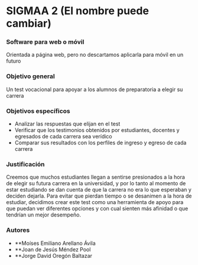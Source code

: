 # SIGMAA 2 (El nombre puede cambiar)

### Software para web o móvil

Orientada a página web, pero no descartamos aplicarla para móvil en un futuro

### Objetivo general

Un test vocacional para apoyar a los alumnos de preparatoria a elegir su carrera

### Objetivos específicos

- Analizar las respuestas que elijan en el test
- Verificar que los testimonios obtenidos por estudiantes, docentes y egresados de cada carrera sea verídico
- Comparar sus resultados con los perfiles de ingreso y egreso de cada carrera

### Justificación

Creemos que muchos estudiantes llegan a sentirse presionados a la hora de elegir su futura carrera en la universidad, y por lo tanto al momento de estar estudiando se dan cuenta de que la carrera no era lo que esperaban y deciden dejarla. Para evitar que pierdan tiempo o se desanimen a la hora de estudiar, decidimos crear este test como una herramienta de apoyo para que puedan ver diferentes opciones y con cual sienten más afinidad o que tendrían un mejor desempeño.

### Autores

* **Moíses Emiliano Arellano Ávila
* **Joan de Jesús Méndez Pool
* **Jorge David Oregón Baltazar